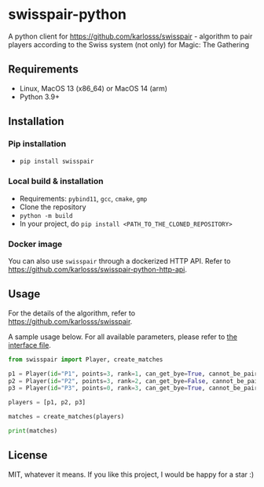 # swisspair-python

A python client for https://github.com/karlosss/swisspair - algorithm to pair players according to the Swiss system (not only) for Magic: The Gathering 

## Requirements

- Linux, MacOS 13 (x86_64) or MacOS 14 (arm)
- Python 3.9+ 

## Installation

### Pip installation

- `pip install swisspair`

### Local build & installation

- Requirements: `pybind11`, `gcc`, `cmake`, `gmp`
- Clone the repository
- `python -m build`
- In your project, do `pip install <PATH_TO_THE_CLONED_REPOSITORY>`

### Docker image

You can also use `swisspair` through a dockerized HTTP API. Refer to https://github.com/karlosss/swisspair-python-http-api.

## Usage

For the details of the algorithm, refer to https://github.com/karlosss/swisspair.

A sample usage below. For all available parameters, please refer to [the interface file](https://github.com/karlosss/swisspair-python/blob/a6cc5011aea4942c7b5296947bbf64d317a3f75a/src/swisspair/interface.py).

```python
from swisspair import Player, create_matches

p1 = Player(id="P1", points=3, rank=1, can_get_bye=True, cannot_be_paired_against_ids={"P3"})
p2 = Player(id="P2", points=3, rank=2, can_get_bye=False, cannot_be_paired_against_ids=set())
p3 = Player(id="P3", points=0, rank=3, can_get_bye=True, cannot_be_paired_against_ids={"P1"})

players = [p1, p2, p3]

matches = create_matches(players)

print(matches)
```

## License

MIT, whatever it means. If you like this project, I would be happy for a star :)
